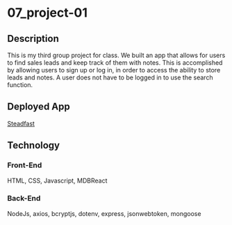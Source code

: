 # 07_project-01

## Description

This is my third group project for class.  We built an app that allows for users to find sales leads and keep track of them with notes.  This is accomplished by allowing users to sign up or log in, in order to access the ability to store leads and notes. A user does not have to be logged in to use the search function.

## Deployed App

[Steadfast](https://steadfast-school.herokuapp.com/ "Deployed App on Heroku")

## Technology

### Front-End

HTML,
CSS,
Javascript,
MDBReact

### Back-End

NodeJs,
axios,
bcryptjs,
dotenv,
express,
jsonwebtoken,
mongoose
